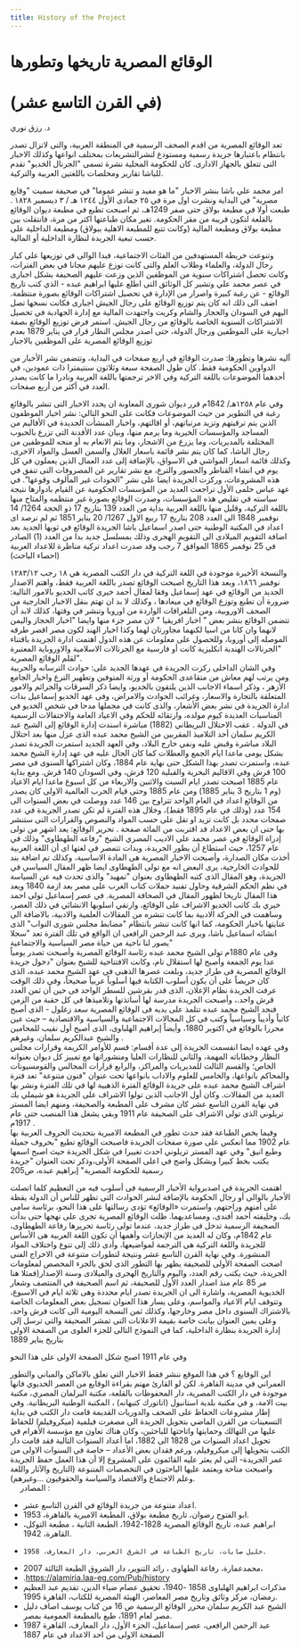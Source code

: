 ```yaml
---
title: History of the Project
---
```



# الوقائع المصرية تاريخها وتطورها 
# (في القرن التاسع عشر)
د. رزق نوري

تعد الوقائع المصرية من اقدم الصحف الرسمية في المنطقة العربية، والتى لاتزال تصدر بانتظام باعتبارها جريدة رسمية ومستودع لنشرالتشريعات بمختلف انواعها وكذلك الاخبار التى تتعلق بالجهاز الادارى. كان للحكومة المحلية نشرة تسمى "الجرنال الخديو"  تقدم للباشا تقارير ومخلصات باللغتين العربية والتركية. 

امر محمد علي باشا بنشر الاخبار "ما هو مفيد و تنشر عموما" في صحيفة سميت "وقايع مصرية" في البداية ونشرت اول مرة في ٢٥ جمادى الأول ١٢٤٤ هـ / ٣ ديسمبر ١٨٢٨ . طبعت أولا في مطبعة بولاق حتى صفر 1249هـ، ثم اصبحت تطبع في مطبعة ديوان الوقائع بالقلعة لتكون قريبة من مقر الحكومة. تغير مكان طباعتها اكثر من مرة، فانتقلت بين مطبعة بولاق ومطبعة المالية (وكانت تتبع للمطبعة الاهلية ببولاق) ومطبعة الداخلية على حسب تبعية الجريدة لنظارة الداخلية أو المالية.

وتنوعت خريطة المستهدفين من الفئات الاجتماعية، فبدا الوالى في توزيعها  على كبار رجال الدولة، والعلماء وطلاب العلم والتى كانت توزع عليهم مجانا في بعض الفترات، وكانت تحصل اشتراكات سنوية من الموظفين الذين وزعت عليهم الصحيفة بشكل اجبارى في عصر محمد علي وتشير كل الوثائق التى اطلع عليها ابراهيم عبده  - الذي كتب تاريخ الوقائع - عن رغبة كبيرة واصرار من الإدارة في تحصيل اشتراكات الوقائع بصورة منتظمة. اضف الى ذلك انه كان يتم توزيع الوقائع على رجال الجيش اجبارى فكانت نسخها تصل اليهم في السودان والحجاز والشام وكريت واجتهدت المالية مع إدارة الجهادية في تحصيل الاشتراكات السنوية الخاصة بالوقائع من رجال الجيش.   استمر فرض توزيع الوقائع بصفة اجبارية على الموظفين ورجال الدولة، حتى اصدر مجلس النظار قرار في يناير 1879 بعدم توزيع الوقائع المصرية على الموظفين بالاجبار 

آليه نشرها وتطورها:
صدرت الوقائع في اربع صفحات في البداية، وتتضمن نشر الأخبار من الدواوين الحكومية فقط. كان طول الصفحة سبعة وثلاثون سنتيمترا ذات عمودين، في أحدهما الموضوعات باللغة التركية وفي الاخر ترجمتها باللغة العربية ونادرا ما كانت يصدر العدد في أكثر من أربع صفحات.

 وفي عام ١٢٥٨هـ/ 1842م قرر ديوان شورى المعاونة ان يحدد الاخبار التى تنشر بالوقائع رغبة في التطوير من حيث الموضوعات فكانت على النحو التالي: نشر اخبار الموظفون الذين يتم ترقيتهم وتزيد مرتباتهم، أو اقالتهم، واخبار المنشأت الجديدة في الأقاليم من المساجد والمؤسسات الخيرية وما يرمم منها، وبيان عدد الأفدنة التى تزرع بالحبوب المختلفة بالمديريات، وما يزرع من الاشجار، وما يتم الانعام به أو منحه للموظفين من رجال الباشا، كما كان يتم نشر قائمة باسعار الغلال والسمن العسل والمواد الاخرى، وكذلك قائمة اسعار المواشي في الاسواق، بالإضافة إلى عدد العمال الذين يعملون في كل يوم في انشاء القناطر والجسور والترع، مع نشر تقارير عن المصروفات التى تنفق في هذه المشروعات، وركزت الجريدة ايضا على نشر "الحوداث غير المألوف وقوعها". 
في عهد عباس حلمى الأول تراجعت العديد من المؤسسات الحكومية عن القيام بادوارها نتيجة سياسته في تقليص هذه المؤسسات، وصدرت الوقائع بصورة غير منتظمه والمتاح منها باللغة التركية، وقليل منها باللغة العربية بداية من العدد 139 بتاريخ 17 ذو الحجة 1264/ 14 نوفمبر 1848 الى العدد 208 بتاريخ 17 ربيع الاول 1267/ 20 يناير 1851 ثم لم نرصد اى اعداد في المكتبة الوطنية حتى اصدر اسماعيل باشا الجريدة  الوقائع في ثوبها الجديد بعد اضافة التقويم الميلادى الى التقويم الهجرى وذلك بمسلسل جديد بدا من العدد (1) الصادر في 25 نوفمبر 1865 الموافق 7 رجب وقد صدرت اعداد تركية مناظرة للاعداد العربية  (احصاء الباحث) 


 
والنسخة الأخيرة موجودة في اللغة التركية في دار الكتب المصرية هي ١٨ رجب ١٢٨٣/١٢ نوفمبر ١٨٦٦، وبعد هذا التاريخ اصبحت الوقائع تصدر باللغة العربية فقط، واهتم الاصدار الجديد من الوقائع في عهد إسماعيل وفقا لمقال أحمد خيرى كاتب الخديو بالامور التالية: ضرورة أن  تطبع وتوزع الوقائع في ميعادها ، وكذلك لا بد ان تهتم بنقل الاخبار الخارجية من الصحف الاوروبية، ومن  التلغرافات الواردة من اوروبا وتنشر في وقتها، كذلك لابد أن تتضمن الوقائع بنشر بعض  " اخبار افريقيا " لان مصر جزء منها وايضا "اخبار الحجاز واليمن لانهما وان كانا من اسيا لكنهما مجاورتان لهما وكذا اخبار الهند لكون مصر اقصر طرقه الموصله إلى أوروبا، وللحصول على معلومات عن هذه الدول اهتمت ادارة الجريدة باقتناء "الجرنالات الهندية انكليزية كانت أو فارسية مع الجرنالات الاسلامية والاوروباية المعتبرة لقلم الوقائع المصرية".  
         وفي الشان الداخلى ركزت الجريدة في عهدها الجديد على: حوادث الترسانه والحربية ومن يرتب لهم معاش من متقاعدى الحكومة أو ورثة المتوفين  وتطهير الترع واخبار الجامع الأزهر ، وذكر اسماء الاجانب الذين يلتقون بالخديو، وايضا ذكر السرقات والجرائم والامور المتعلقة بالتجارة والاسعار، وغرائب الحوادث والامراض، وفى عهد الخديو إسماعيل بدات ادارة الجريدة في نشر بعض الأشعار، والذى كانت في مجملها مدحا في شخص الخديو في المناسبات العديدة كيوم مولده، وارتقائه للحكم وفي الاعياد العامة والاحتفالات الرسمية في الدولة . 
عقب الاحتلال البريطاني (1882) مباشرة اسندت إدارة الوقائع إلى الشيخ عبد الكريم سلمان أحد التلاميذ المقربين من الشيخ محمد عبده الذى عزل منها بعد احتلال البلاد مباشرة وقبض عليه ونفي خارج البلاد، وفي العهد الجديد استمرت الجريدة تصدر بشكل يومى ماعدا ايام الجمع والعطلات كما كان الحال عليه في عهد إدارة الشيخ محمد عبده، واستمرت تصدر بهذا الشكل حتى نهاية عام 1884، وكان اشتراكها السنوى في مصر 100 قرش وفي الاقاليم البحرية والقبلية 120 قرش، وفي السودان 140 قرش.   ومع بداية عام 1885 اصبحت تصدر ايام السبت والاثنين والاربعاء من كل اسبوع ماعدا ايام الاعياد (وم 1 بتاريخ 3 يناير 1885)
ومن عام 1885 وحتى قيام الحرب العالمية الاولى كان يصدر من الوقائع اعداد في العام الواحد تتراوح بين 146 عدد ووصلت في بعض السنوات الى 154 عدد (وذلك في عام 1895 فقط)، وخلال هذه الفترة لم تكن تصدر الجريدة في عدد صفحات محدد بل كانت تزيد او تقل على حسب المواد والنصوص والقرارات التى ستنشر بها حتى ان بعض الاعداد قد اقتربت من المائة صفحة .
تحرير الوقائع:
  يعد اشهر من تولى إدراة الوقائع في عصر محمد علي الاديب المصري الشيخ "رفاعه الطهطاوى" وذلك في عام 1257، حيث استطاع أن يطور الجريدة، وبدات تتمصر في لغتها اى أن اللغة العربية أخذت مكان الصدارة، وأصبحت الاخبار المصرية هى المادة الاساسية، وكذلك تم اضافة بند للحوادث الخارجية، يرى البعض انه مع تولى الطهطاوى ايضا ظهر المقال السياسي في الجريدة، وهو المقال الذى كتبه الطهطاوى بعنوان "تمهيد" والذى تحدث فيه عن السياسة في نظم الحكم الشرقية وحاول تفنيد حملات كتاب الغرب على مصر بعد ازمة 1840 ويعد هذا المقال تاريحا لظهور المقال في الصحافة  المصرية.
في عصر إسماعيل تولى احمد خيري بك كاتب الخديو الاشراف على الوقائع، وارتقي اسلوبها الانشائي في ذلك العصر، وساهمت في الحركة الادبية بما كانت تنشره من المقالات العلمية والادبية، بالاضافة الى عنايتها باخبار الحكومة، كما انها كانت تنشر بانتظام "مضابط مجلس شورى النواب" الذى انشائه اسماعيل باشا، ويرى عبد الرحمن الرافعى ان الواقع في تلك الفترة تعد "سجلا يصور لنا ناحية من حياة مصر السياسية والاجتماعية"    
وفى عام 1880م تولى الشيخ محمد عبده رئاسة الوقائع المصرية وأصبحت تصدر يومياً عدا يوم الجمعة وأصبح لها استقلال تام، وكانت الافتتاحية للشيخ بعنوان "دخول جريدة الوقائع المصرية فى طراز جديد، وبلغت عصرها الذهبى فى عهد الشيخ محمد عبده، الذى كان حريصاً على أن يكون أسلوب الكتابة فيها أسلوباً عربياً صحيحاً، وفى ذلك الوقت عرفت الجريدة نظام الإعلان، الذى قدر بقرشين للسطر الواحد فى حين أن ثمن العدد قرش واحد.، وأصبحت الجريدة مدرسة لها أساتذتها وتلاميذها فى كل حقبة من الزمن فنجد الشيخ محمد عبده تتلمذ على يديه فى الوقائع المصرية سعد زغلول - الذى أصبح كاتباً وأديباً وسياسياً وكتب فى كل المجالات الاجتماعية والسياسية والاقتصادية – حيث عين محررا بالوقائع في اكتوبر 1880،  وأيضاً إبراهيم الهلباوى، الذى أصبح أول نقيب للمحامين والشيخ عبدالكريم سلمان، وغيرهم  .  
وفي عهده ايضا انقسمت الجريدة إلى عدة أقسام: قسم للأوامر الكريمة وقرارات مجلس النظار وخطاباته المهمة، والثاني للنظارات العليا ومنشوراتها مع تمييز كل ديوان بعنوانه الخاص؛ والقسم الثالث للمديريات والمراكز، والرابع قرارات المجالس والقومسيونات والمحاكم بانواعها، والخامس للعلوم والاداب بانواعها تحت عنوان "فنون متنوعة"  تعد فترة اشراف الشيخ محمد عبده على جريدة الوقائع الفترة الذهبية لها في تلك الفترة  ونشر بها العديد من المقالات. 
وكان أول الاجانب الذين تولوا الاشراف على الجريدة هو شيملي بك في نهاية القرن التاسع عشر كان مشرف على المطبعة والصحيفة، ومنهم ايضا المستر تريلوني الذى تولى الاشراف على الصحيفة عام 1911 وبقي يشغل هذا المنصب حتى عام 1917م .  
    وفيما يخص الطباعة فقد حدث تطور في المطبعة الاميرية بتحديث الحروف العربية بها عام 1902 مما انعكس على صورة صفحات الجريدة فاصبحت الوقائع تطبع "بحروف جميلة وطبع انيق"   وفي عهد المستر تريلوني احدث تغييرا في شكل الجريدة حيث اصبح اسمها يكتب بخط كبيرا وبشكل واضح في اعلى الصفحة الأولى،وذكر تحت العنوان "جريدة رسمية للحكومة المصرية" إبراهيم عبده، ص205

  اهتمت الجريدة في اصدبرواية الأخبار الرسمية فى أسلوب فيه من التعظيم كلما اتصلت الأخبار بالوالى أو رجال الحكومة بالإضافة لنشر الحوادث التى تظهر للناس أن الدولة يقظة على أمنهم وراحتهم، واستمرت «الوقائع» تؤدى رسالتها على هذا النحو، برئاسة سامى بك، وخليفته أحمد أفندى، ومساعديهما. ظلت الوقائع المصرية تجرى على نهجها حتى بدأت الصحيفة الرسمية تدخل فى طراز جديد، عندما تولى رئاسة تحريرها رفاعة الطهطاوى، عام 1842م، وكان له العديد من الإنجازات وأهمها أن تكون اللغة العربية هى الأساس للجريدة واللغة التركية هى الترجمة لمواضيعها، وأدى ذلك إلى تنوع واختلاف المواد المنشورة. 
وفي نهاية القرن التاسع عشر ونتيجة لتطورات متنوعة في الاخراج الفنى اضحت الصفحة الأولى للصحيفة يظهر بها التطور الذى لحق بالجزء المخصص لمعلومات الجريدة، حيث يكتب رقم العدد، واليوم والتاريخ الهجرى والميلادى وسنة الإصدار(فمثلا هنا مر 85 عام منذ اصدار العدد الأول للصحيفة، ثم اسم الصحيفة في المنتصف وشعار الخديوية المصرية، واشارة الى ان الجريدة تصدر ايام محددة وهى ثلاثة ايام في الاسبوع، وتتوقف ايام الاعياد والمواسم، وعلى يسار هذا العنوان تسجيل بعض المعلومات الخاصة بالاشتراك السنوى داخل مصر وخارجها، وكذلك ثمن النسخة اليومية الى كانت قرش واحد، وعلى يمين العنوان بيانت خاصة بقيمة الاعلانات التى تمشر الصحيفة والتى ترسل إلى إدارة الجريدة بنظارة الداخلية، كما في النموذج التالى للجزء العلوى من الصفحة الاولى بتاريخ يناير 1889
   

وفي عام 1911 اصبح شكل الصفحة الاولى على هذا النحو
 

 
اين الوقايع ؟
في هذا الموقع ننشر فقط الاخبار التي تعلق بالاماكن والمباني والتطور العمراني في مدينة القاهرة.
لكن لو القارئ مهتم بقراءة الوقايع من العصر الخديوي فانها موجودة في دار الكتب المصرية، دار المحفوظات بالقلعة، مكتبة البرلمان المصري، مكتبة بيت الامة، و في مكتبة بلدية استانبول (اتاتورك كتبهانه) ، المكتبة الوطنية البريطانية. 
وفي إطار مشروعات الحفاظ على الصحف والدوريات القديمة قامت دار الكتب في بداية التسعينات من القرن الماضي بتحويل الجريدة الى مصغرت فيلمية (ميكروفيلم) للحفاظ عليها من التهالك وحمايتها واتاحتها للباحثين، وكان هناك تعاون مع مؤسسة الأهرام في تحويل اعداد السنوات من 1828 الى 1882، اما أعداد السنوات التالية فقد قامت دار الكتب بتحويلها إلى ميكروفيلم، ورغم فقدان بعض الأعداد – خاصة في السنوات الاولى  من عمر الجريدة- التى لم يعثر عليه القائمون على المشروع إلا أن هذا العمل حفظ الجريدة واصبحت متاحة ويعتمد عليها الباحثون في التخصصات المتنوعة (التاريخ والآثار واللغة وعلم الاجتماع والاقتصاد والسياسة والحقوقيون ...وغيرهم).  
 
المصادر : 
-	اعداد متنوعة من جريدة الوقائع في القرن التاسع عشر.
-	ابو الفتوح رضوان، تاريخ مطبعة بولاق، المطبعة الاميرية بالقاهرة، 1953. 
-	ابراهيم عبده، تاريخ الوقائع المصرية 1828-1942، الطبعة الثانية ، مطبعة التوكل، القاهرة، 1942.
-	  خليل صابات، تاريخ الطباعة في الشرق العربي، دار المعارف، 1958. 
-	محمدعمارة، رفاعة الطهاوى ، رائد التنوير، دار الشروق الطبعة الثالثة 2007،
-	 .https://alamiria.laa-eg.com/Pub/history
-	مذكرات ابراهيم الهلباوى 1858 -1940، تحقيق عصام ضياء الدين، تقديم عبد العظيم رمضان، مركز وثائق وتاريخ مصر المعاصر، الهيئة المصرية للكتاب، القاهرة 1995.
-	الشيخ عبد الكريم سلمان محرر الوقائع الرسمية ص 16 من كتاب يوسف اصاف دليل مصر  لعام 1891، طبع بالمطبعة العمومية بمصر.
-	عبد الرحمن الرافعى، عصر إسماعيل، الجزء الأول، دار المعارف، القاهرة 1987
الصفحة الاولى من احد الاعداد في عام 1887 
